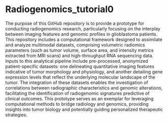 # Radiogenomics_tutorial0

The purpose of this GitHub repository is to provide a prototype for conducting radiogenomics research, particularly focusing on the interplay between imaging features and genomic profiles in glioblastoma patients. This repository includes a computational framework designed to assimilate and analyze multimodal datasets, comprising volumetric radiomics parameters (such as tumor volume, surface area, and intensity metrics extracted from MRI scans) and high-throughput RNA sequencing data. Inputs to this analytical pipeline include pre-processed, anonymized patient-specific datasets: one delineating quantitative imaging features indicative of tumor morphology and physiology, and another detailing gene expression levels that reflect the underlying molecular landscape of the tumor. The integration of these datasets enables the investigation of correlations between radiographic characteristics and genomic alterations, facilitating the identification of radiogenomic signatures predictive of clinical outcomes. This prototype serves as an exemplar for leveraging computational methods to bridge radiology and genomics, providing insights into tumor biology and potentially guiding personalized therapeutic strategies.
